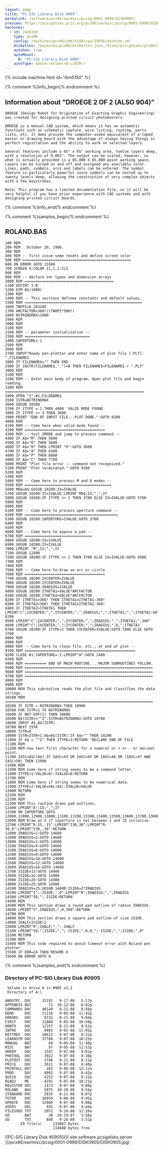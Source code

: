 ```yaml
---
layout: page
title: "PC-SIG Library Disk #905"
permalink: /software/pcx86/sw/misc/pcsig/0001-0999/DISK0905/
preview: https://pcsigdisks.pcjs.org/pcx86/sw/misc/pcsig/0001-0999/DISK0905/DISK0905.jpg
machines:
  - id: ibm5150
    type: pcx86
    config: /machines/pcx86/ibm/5150/cga/256kb/machine.xml
    diskettes: /machines/pcx86/diskettes.json,/disks/pcsigdisks/pcx86/diskettes.json
    autoGen: true
    autoMount:
      B: "PC-SIG Library Disk 0905"
    autoType: $date\r$time\rB:\rDIR\r
---
```


{% include machine.html id="ibm5150" %}

{% comment %}info_begin{% endcomment %}

## Information about "DROEGE 2 OF 2 (ALSO 904)"

    DROEGE (Design Robot for Origination of Exacting Graphic Engineering)
    was created for designing printed circuit photomasters.
    
    DROEGE is a manual CAD system, which means it has no automatic
    functions such as schematic capture, wire listing, routing, parts
    lists, etc. It does provide the computer-aided equivalent of a taped
    master or drawing board with the advantage of always having things in
    perfect registration and the ability to work on selected layers.
    
    General features include a 65" x 65" working area, twelve layers deep,
    with a resolution of 0.001". The output can be scaled, however, so
    what is actually provided is a 65,000 X 65,000 point working space.
    Layers can be turned on and off and assigned any available color.
    Lines, pads, symbols, arcs and labels can be entered. The symbol
    feature is particularly powerful since symbols can be nested up to
    twenty levels deep, allowing the construction of very complex objects
    with a few keystrokes.
    
    Note: This program has a limited documentation file, so it will be
    very helpful if you have prior experience with CAD systems and with
    designing printed circuit boards.
{% comment %}info_end{% endcomment %}

{% comment %}samples_begin{% endcomment %}

## ROLAND.BAS

```bas
100 REM
200 REM   October 20, 1986.
300 REM
400 REM -- first issue some resets and define screen color
500 REM ==================================================
600 ON ERROR GOTO 15500
700 SCREEN 0:COLOR 11,1,1:CLS
800 REM
900 REM -- declare var types and dimension arrays
1000 REM =========================================
1100 DEFINT I-N
1200 DIM B$(1000)
1300 REM
1400 REM -- This sections defines constants and default values.
1500 REM ======================================================
1600 TWOPI=6.283185
1700 ARCFACTOR=360!/(TWOPI*500!)
1800 NSTRINGMAX=1000
1900 REM
2000 REM
2100 REM
2200 REM -- parameter initialization --
2300 REM ==============================
2400 IAPERTURE=-1
2500 REM
2600 REM
2700 INPUT"Ready pen-plotter and enter name of plot file [.PLT]: ",FILENAME$
2800 IF FILENAME$="" THEN END
2900 IF INSTR(FILENAME$,".")=0 THEN FILENAME$=FILENAME$ + ".PLT"
3000 REM
3100 REM
3200 REM -- Enter main body of program. Open plot file and begin reading.
3300 REM ================================================================
3400 OPEN "I",#1,FILENAME$
3500 ISTR=NSTRINGMAX
3600 GOSUB 10200
3700 IF ITYPE = 1 THEN 4400 'VALID MODE FOUND
3800 IF ITYPE <> 3 THEN 3600
3900 PRINT "END OF INPUT FILE...PLOT DONE.":GOTO 9200
4000 REM
4100 REM -- Come here when valid mode found --
4200 REM =====================================
4300 REM -- test IMODE and jump to process command --
4400 IF A$="M" THEN 5600
4500 IF A$="D" THEN 5600
4600 IF A$="H" THEN LPRINT "H":GOTO 3600
4700 IF A$="A" THEN 6300
4800 IF A$="P" THEN 6800
4900 IF A$="C" THEN 7700
5000 PRINT "Plot file error -- command not recognized."
5100 PRINT "Plot terminated.":GOTO 9200
5200 REM
5300 REM
5400 REM -- Come here to process M and D modes --
5500 REM ========================================
5600 MD$=A$:GOSUB 10200:IX=IVALUE
5700 GOSUB 10200:IY=IVALUE:LPRINT MD$;IX;",";IY
5800 GOSUB 10200:IF ITYPE <> 2 THEN 3700 ELSE IX=IVALUE:GOTO 5700
5900 REM
6000 REM
6100 REM -- Come here to process aperture command --
6200 REM ===========================================
6300 GOSUB 10200:IAPERTURE=IVALUE:GOTO 3700
6400 REM
6500 REM
6600 REM -- Come here to expose a pad --
6700 REM ===============================
6800 GOSUB 10200:IX=IVALUE
6900 GOSUB 10200:IY=IVALUE
7000 LPRINT "M";IX;",";IY
7100 GOSUB 12400
7200 GOSUB 10200:IF ITYPE <> 2 THEN 3700 ELSE IX=IVALUE:GOTO 6900
7300 REM
7400 REM
7500 REM -- Come here to draw an arc or circle
7600 REM =====================================
7700 GOSUB 10200:IXCENTER=IVALUE
7800 GOSUB 10200:IYCENTER=IVALUE
7900 GOSUB 10200:IRADIUS=IVALUE
8000 GOSUB 10200:ITHETA1=VALUE*ARCFACTOR
8100 GOSUB 10200:ITHETA2=VALUE*ARCFACTOR
8200 IF ITHETA1>360! THEN ITHETA1=ITHETA1-360!
8300 IF ITHETA2>360! THEN ITHETA2=ITHETA2-360!
8400 IF ITHETA2>ITHETA1 THEN LPRINT"C";IXCENTER;",";IYCENTER;",";IRADIUS;",";ITHETA1;",";ITHETA2:GOTO 8700
8500 LPRINT"C";IXCENTER;",";IYCENTER;",";IRADIUS;",";ITHETA1;",360"
8600 LPRINT"C";IXCENTER;",";IYCENTER;",";IRADIUS;",0,";ITHETA2
8700 GOSUB 10200:IF ITYPE=2 THEN IXCENTER=IVALUE:GOTO 7800 ELSE GOTO 3700
8800 REM
8900 REM
9000 REM -- Come here to close file, etc., at end of plot --
9100 REM ===================================================
9200 CLOSE #1:IAPERTURE=-1:LPRINT"H":GOTO 2400
9300 REM
9400 REM ========== END OF MAIN ROUTINE....MAJOR SUBROUTINES FOLLOW.
9500 REM ===========================================================
9600 REM ===========================================================
9700 REM ===========================================================
9800 REM
9900 REM
10000 REM This subroutine reads the plot file and classifies the data strings.
10100 REM ====================================================================
10200 IF ISTR < NSTRINGMAX THEN 10900
10300 FOR ISTR=1 TO NSTRINGMAX
10400 IF NOT EOF(1) THEN 10600
10500 B$(ISTR)="^Z":ISTR=NSTRINGMAX:GOTO 10700
10600 INPUT #1,B$(ISTR)
10700 NEXT ISTR
10800 ISTR=0
10900 ISTR=ISTR+1:A$=B$(ISTR):IF A$="" THEN 10200
11000 IF A$ = "^Z" THEN ITYPE=3:RETURN 'DECLARE END OF FILE
11100 REM
11200 REM now test first character for a numeral or + or - or decimal point.
11300 IASC=ASC(A$):IF IASC=43 OR IASC=45 OR IASC=46 OR (IASC>47 AND IASC<58) THEN 11900
11400 REM
11500 REM Come here if string seems to be a command letter.
11600 ITYPE=1:VALUE=0!:IVALUE=0:RETURN
11700 REM
11800 REM Come here if string seems to be numerical data.
11900 ITYPE=2:VALUE=VAL(A$):IVALUE=VALUE
12000 RETURN
12100 REM
12200 REM
12300 REM This routine draws pad outlines.
12400 LPRINT"A";IX;",";IY
12500 ON IAPERTURE GOTO 12800,12800,12900,13000,13100,13200,13300,13400,13500,13600,13700,13800,13900,14000,14100
12600 REM Draw an X if iaperture is not between 1 and 15 inclusive.
12700 LPRINT"R-15,-15":LPRINT"I30,30":LPRINT"R-30,0":LPRINT"I30,-30":RETURN
12800 IRADIUS=1:GOTO 14600
12900 IRADIUS=2:GOTO 14600
13000 IRADIUS=2:GOTO 14600
13100 IRADIUS=4:GOTO 14600
13200 IRADIUS=6:GOTO 14600
13300 IRADIUS=8:GOTO 14600
13400 IRADIUS=10:GOTO 14600
13500 IRADIUS=12:GOTO 14600
13600 IRADIUS=16:GOTO 14600
13700 ISIDE=13:GOTO 14900
13800 ISIDE=16:GOTO 14900
13900 ISIDE=20:GOTO 14900
14000 ISIDE=25:GOTO 14900
14100 IRADIUS=25:GOSUB 14600:ISIDE=2*IRADIUS
14200 LPRINT"I";-ISIDE;",0":LPRINT"R";IRADIUS;",";IRADIUS
14300 LPRINT"I0,";-ISIDE:RETURN
14400 REM
14500 REM This section draws a round pad outline of radius IRADIUS.
14600 LPRINT"G";IRADIUS;",0,360":RETURN
14700 REM
14800 REM This section draws a square pad outline of size ISIDE.
14900 IHALF=ISIDE\2
15000 LPRINT"R";IHALF;",";-IHALF
15100 LPRINT"I0,";ISIDE;",";-ISIDE;",0,0,";-ISIDE;",";ISIDE;",0"
15200 RETURN
15300 REM
15400 REM This code required to avoid timeout error with Roland pen plotter.
15500 IF ERR=24 THEN RESUME 0
15600 ON ERROR GOTO 0
```

{% comment %}samples_end{% endcomment %}

### Directory of PC-SIG Library Disk #0905

     Volume in drive A is #905 v1.1
     Directory of A:\

    ABOUTPC  DOC     15191   9-17-88   5:17p
    APPENDIX BAT        71  10-12-86   6:02p
    COMMANDS DOC     40149   8-21-88   8:56p
    DEMO     DOC     11216   9-05-88  11:42p
    ERRORS   DOC      8731   8-21-88   9:04p
    FIRST    DOC     11868   9-05-88  10:58p
    HOWTO    DOC     12257   8-21-88   8:52p
    INTRO    DOC      9983   9-05-88  11:01p
    KEYTREE  DOC     10613   9-07-88   8:31p
    LEARNSYM DOC     37768   9-07-88  10:25p
    MANUAL   BAT        84   9-05-88  11:48p
    MISC     BAT        97   9-05-88  11:53p
    ORDER    DOC      1547   9-07-88   9:01p
    PHOTOOL  DOC      3922   9-07-88   8:38p
    PLOTOUT  DOC      3746   8-21-88   8:11p
    PRICE    DOC      3611   9-07-88   8:40p
    PRINTALL BAT       283   9-06-88  12:12a
    PROD     DOC      9992   9-07-88   8:43p
    QUICK    DOC      4252   9-07-88   8:22p
    READ2    ME       4291   9-07-88  10:21p
    REGISTER DOC      1473   9-07-88   9:00p
    ROLAND   BAS      5875  10-20-86   9:54p
    STANDARD DOC      2835   8-21-88   8:07p
    TUTOR    DOC     16959   9-06-88   9:45p
    UPDATE   DOC     12960   9-07-88   9:08p
    USERS    DOC       935   9-07-88   8:44p
    FILES905 TXT      2072   9-28-88  11:20a
    GO       BAT        38  10-19-87   3:56p
    GO       TXT       848   9-26-88   3:51p
           29 file(s)     233667 bytes
                          114688 bytes free

![PC-SIG Library Disk #0905]({{ site.software.pcsigdisks.server }}/pcx86/sw/misc/pcsig/0001-0999/DISK0905/DISK0905.jpg)
